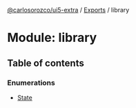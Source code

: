 [@carlosorozco/ui5-extra](../README.md) / [Exports](../modules.md) / library

# Module: library

## Table of contents

### Enumerations

- [State](../enums/library.State.md)

